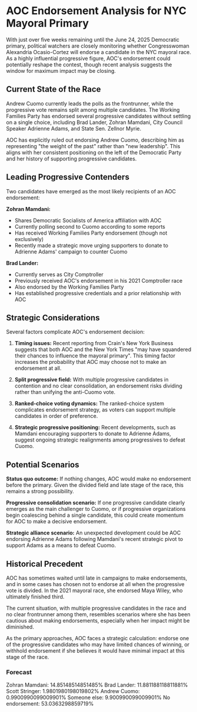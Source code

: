 # AOC Endorsement Analysis for NYC Mayoral Primary

With just over five weeks remaining until the June 24, 2025 Democratic primary, political watchers are closely monitoring whether Congresswoman Alexandria Ocasio-Cortez will endorse a candidate in the NYC mayoral race. As a highly influential progressive figure, AOC's endorsement could potentially reshape the contest, though recent analysis suggests the window for maximum impact may be closing.

## Current State of the Race

Andrew Cuomo currently leads the polls as the frontrunner, while the progressive vote remains split among multiple candidates. The Working Families Party has endorsed several progressive candidates without settling on a single choice, including Brad Lander, Zohran Mamdani, City Council Speaker Adrienne Adams, and State Sen. Zellnor Myrie.

AOC has explicitly ruled out endorsing Andrew Cuomo, describing him as representing "the weight of the past" rather than "new leadership". This aligns with her consistent positioning on the left of the Democratic Party and her history of supporting progressive candidates.

## Leading Progressive Contenders

Two candidates have emerged as the most likely recipients of an AOC endorsement:

**Zohran Mamdani:**
- Shares Democratic Socialists of America affiliation with AOC
- Currently polling second to Cuomo according to some reports
- Has received Working Families Party endorsement (though not exclusively)
- Recently made a strategic move urging supporters to donate to Adrienne Adams' campaign to counter Cuomo

**Brad Lander:**
- Currently serves as City Comptroller
- Previously received AOC's endorsement in his 2021 Comptroller race
- Also endorsed by the Working Families Party
- Has established progressive credentials and a prior relationship with AOC

## Strategic Considerations

Several factors complicate AOC's endorsement decision:

1. **Timing issues:** Recent reporting from Crain's New York Business suggests that both AOC and the New York Times "may have squandered their chances to influence the mayoral primary". This timing factor increases the probability that AOC may choose not to make an endorsement at all.

2. **Split progressive field:** With multiple progressive candidates in contention and no clear consolidation, an endorsement risks dividing rather than unifying the anti-Cuomo vote.

3. **Ranked-choice voting dynamics:** The ranked-choice system complicates endorsement strategy, as voters can support multiple candidates in order of preference.

4. **Strategic progressive positioning:** Recent developments, such as Mamdani encouraging supporters to donate to Adrienne Adams, suggest ongoing strategic realignments among progressives to defeat Cuomo.

## Potential Scenarios

**Status quo outcome:** If nothing changes, AOC would make no endorsement before the primary. Given the divided field and late stage of the race, this remains a strong possibility.

**Progressive consolidation scenario:** If one progressive candidate clearly emerges as the main challenger to Cuomo, or if progressive organizations begin coalescing behind a single candidate, this could create momentum for AOC to make a decisive endorsement.

**Strategic alliance scenario:** An unexpected development could be AOC endorsing Adrienne Adams following Mamdani's recent strategic pivot to support Adams as a means to defeat Cuomo.

## Historical Precedent

AOC has sometimes waited until late in campaigns to make endorsements, and in some cases has chosen not to endorse at all when the progressive vote is divided. In the 2021 mayoral race, she endorsed Maya Wiley, who ultimately finished third.

The current situation, with multiple progressive candidates in the race and no clear frontrunner among them, resembles scenarios where she has been cautious about making endorsements, especially when her impact might be diminished.

As the primary approaches, AOC faces a strategic calculation: endorse one of the progressive candidates who may have limited chances of winning, or withhold endorsement if she believes it would have minimal impact at this stage of the race.

### Forecast

Zohran Mamdani: 14.85148514851485%
Brad Lander: 11.881188118811881%
Scott Stringer: 1.9801980198019802%
Andrew Cuomo: 0.9900990099009901%
Someone else: 9.900990099009901%
No endorsement: 53.0363298859719%